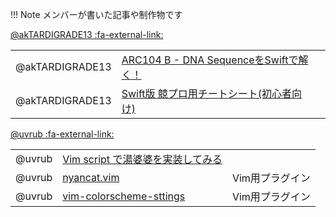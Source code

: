 !!! Note
	メンバーが書いた記事や制作物です  
  
[@akTARDIGRADE13 :fa-external-link:](https://twitter.com/akTARDIGRADE13)

||||
|---|---|---|
|@akTARDIGRADE13|[ARC104 B - DNA SequenceをSwiftで解く！](https://qiita.com/TARDIGRADE/items/37bba2ed25ab12c3b040)||
|@akTARDIGRADE13|[Swift版 競プロ用チートシート(初心者向け)](https://qiita.com/TARDIGRADE/items/71b0a774d7f22418fdf5)||


[@uvrub :fa-external-link:](https://twitter.com/uvrub)

||||
|---|---|---|
|@uvrub|[Vim script で湯婆婆を実装してみる](https://qiita.com/peony/items/52d9d04b004bd9a5e62b)|
|@uvrub|[nyancat.vim](https://github.com/kato-k/nyancat.vim)|Vim用プラグイン|
|@uvrub|[vim-colorscheme-sttings](https://github.com/kato-k/vim-colorscheme-settings)|Vim用プラグイン|

